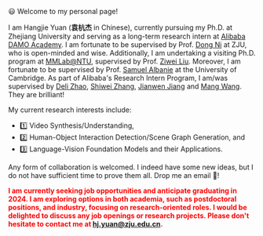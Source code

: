 <!-- 加点表情包,直接复制图片即可  https://github.com/guodongxiaren/README/blob/master/emoji.md?tdsourcetag=s_pcqq_aiomsg -->

😃 Welcome to my personal page!

I am Hangjie Yuan (**袁杭杰** in Chinese), currently pursuing my Ph.D. at Zhejiang University and serving as a long-term research intern at [Alibaba DAMO Academy](https://damo.alibaba.com/). 
I am fortunate to be supervised by Prof. [Dong Ni](https://person.zju.edu.cn/en/nidong) at ZJU, who is open-minded and wise. 
Additionally, I am undertaking a visiting Ph.D. program at [MMLab@NTU](https://www.mmlab-ntu.com/), supervised by Prof. [Ziwei Liu](https://liuziwei7.github.io/).
Moreover, I am fortunate to be supervised by Prof. [Samuel Albanie](https://samuelalbanie.com/) at the University of Cambridge. 
As part of Alibaba's Research Intern Program, I am/was supervised by [Deli Zhao](https://zhaodeli.github.io/), [Shiwei Zhang](https://scholar.google.com/citations?user=ZO3OQ-8AAAAJ&hl=en&oi=ao), [Jianwen Jiang](https://scholar.google.com/citations?user=37gvStUAAAAJ&hl=en) and [Mang Wang](https://scholar.google.com/citations?user=igKgaDwAAAAJ&hl=en&oi=sra). 
They are brilliant!


<!-- As part of the [China Scholarship Council](https://www.csc.edu.cn/chuguo)'s Visiting Program, I am fortunate to be supervised by Prof. [Samuel Albanie](https://samuelalbanie.com/) (University of Cambridge). -->
<!-- Besides, I am fortunate to be supervised by Prof. [Samuel Albanie](https://samuelalbanie.com/) (University of Cambridge), [Shiwei Zhang](https://scholar.google.com/citations?user=ZO3OQ-8AAAAJ&hl=en&oi=ao) (Alibaba DAMO Academy) and [Jianwen Jiang](https://scholar.google.com/citations?user=uDAkC1kAAAAJ&hl=zh-CN&oi=ao) (Tsinghua University) -->
<!-- work closely -->

My current research interests include:
- 1️⃣ Video Synthesis/Understanding,
- 2️⃣ Human-Object Interaction Detection/Scene Graph Generation, and
- 3️⃣ Language-Vision Foundation Models and their Applications.


<!--[Shiwei Zhang](https://scholar.google.com/citations?user=ZO3OQ-8AAAAJ&hl=en&oi=ao) (Alibaba DAMO Academy), [Jianwen Jiang](https://scholar.google.com/citations?user=37gvStUAAAAJ&hl=en) (Tsinghua University) and [Mang Wang](https://scholar.google.com/citations?user=igKgaDwAAAAJ&hl=en&oi=sra) (ByteDance Inc.)-->
<!--I have published several papers in top-tier conferences, _e.g._ NeurIPS, ICCV, CVPR and AAAI.-->
<!--4️⃣ Continual Learning.-->
<!-- My research interests include the intersection of Natural Language and Computer Vision, Relation Detection and Group Activity Recognition (in videos). Previously, I work on Group Activity Recognition (in videos). -->

Any form of collaboration is welcomed. I indeed have some new ideas, but I do not have sufficient time to prove them all. Drop me an email 📧!

<span style="color:red"><strong> I am currently seeking job opportunities and anticipate graduating in 2024. I am exploring options in both academia, such as postdoctoral positions, and industry, focusing on research-oriented roles. I would be delighted to discuss any job openings or research projects. Please don't hesitate to contact me at hj.yuan@zju.edu.cn. </strong></span>




<!-- A non-exhaustive list of my brilliant academic collaborators: Prof. [Dong Ni](https://person.zju.edu.cn/en/nidong), Prof. [Samuel Albanie](https://samuelalbanie.com/), [Shiwei Zhang](https://scholar.google.com/citations?user=ZO3OQ-8AAAAJ&hl=en&oi=ao), [Jianwen Jiang](https://scholar.google.com/citations?user=uDAkC1kAAAAJ&hl=zh-CN&oi=ao) -->



<!-- I work at [Sea AI Lab](https://sail.sea.com/) <img src='./images/logo-sea-header-desktop.webp' style='width: 6em;'> as a research scientist now, leading the audio team and doing some fundamental audio-related research. We are [hiring researchers and engineers](https://career.sea.com/position/427) to work on TTS, music generation, speech translation and audio-driven talking face generation. If interested, feel free to email me at [renyi@sea.com](mailto:renyi@sea.com).

I graduated from [Chu Kochen Honors College](http://ckc.zju.edu.cn/ckcen/main.htm), Zhejiang University (浙江大学竺可桢学院) with a bachelor's degree and from the Department of Computer Science and Technology, Zhejiang University (浙江大学计算机科学与技术学院) with a master's degree, advised by [Zhao Zhou (赵洲)](https://person.zju.edu.cn/zhaozhou). I also collaborate with [Xu Tan (谭旭)](https://www.microsoft.com/en-us/research/people/xuta/), [Tao Qin (秦涛)](https://www.microsoft.com/en-us/research/people/taoqin/) and [Tie-yan Liu (刘铁岩)](https://www.microsoft.com/en-us/research/people/tyliu/) from [Microsoft Research Asia](https://www.microsoft.com/en-us/research/group/machine-learning-research-group/) <img src='./images/microsoft_logo.svg' style="width: 4em;"> closely. 

I won the [Baidu Scholarship](https://baike.baidu.com/item/%E7%99%BE%E5%BA%A6%E5%A5%96%E5%AD%A6%E9%87%91/9929412) (10 candidates worldwide each year) and ByteDance Scholars Program (10 candidates worldwide each year) in 2020 and was selected as one of [the top 100 AI Chinese new stars](https://mp.weixin.qq.com/s?__biz=MzA4NzQ5MTA2NA==&mid=2653639431&idx=1&sn=25b6368c1954419b9090840347d9a27d&chksm=8be75b90bc90d286a5af3ef8e610e822d705dc3cf4382b45e3f14489f3e7ec4fd8c95ed0eceb&mpshare=1&scene=2&srcid=0511LMlj9Qv9DeIZAjMjYAU9&sharer_sharetime=1620731348139&sharer_shareid=631c113940cb81f34895aa25ab14422a#rd) and AI Chinese New Star Outstanding Scholar (10 candidates worldwide each year). 

My research interest includes speech synthesis, neural machine translation and automatic music generation. I have published more than 30 papers <a href='https://scholar.google.com/citations?user=4FA6C0AAAAAJ'><img src="https://img.shields.io/endpoint?logo=Google%20Scholar&url=https%3A%2F%2Fcdn.jsdelivr.net%2Fgh%2FRayeRen%2Frayeren.github.io@google-scholar-stats%2Fgs_data_shieldsio.json&labelColor=f6f6f6&color=9cf&style=flat&label=citations"></a> at the top international AI conferences such as NeurIPS, ICML, ICLR, KDD. 

To promote the communication among the Chinese ML & NLP community, we (along with other 11 young scholars worldwide) founded the [MLNLP community](https://space.bilibili.com/168887299) in 2021. I am honored to be one of the chairs of the MLNLP committee. -->
